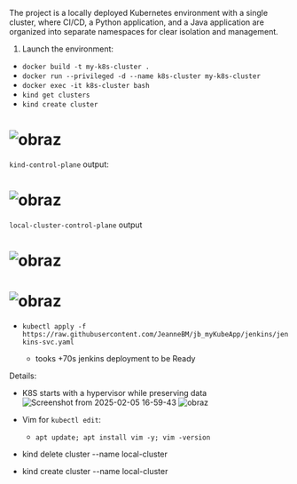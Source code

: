 The project is a locally deployed Kubernetes environment with a single cluster, where CI/CD, a Python application, and a Java application are organized into separate namespaces for clear isolation and management.

1. Launch the environment:

* ```docker build -t my-k8s-cluster .```
* ```docker run --privileged -d --name k8s-cluster my-k8s-cluster```
* ```docker exec -it k8s-cluster bash```
* ```kind get clusters```
* ```kind create cluster```
  
# ![obraz](https://github.com/user-attachments/assets/86c3e0fd-4e55-41d6-977a-15e5f838be33)

  ```kind-control-plane``` output:
# ![obraz](https://github.com/user-attachments/assets/29bea509-b87e-4b28-944b-6b93126c5142)

   ```local-cluster-control-plane``` output
# ![obraz](https://github.com/user-attachments/assets/e7de3e79-ca90-4367-81e3-79e22ea93c85)
# ![obraz](https://github.com/user-attachments/assets/6df5d56a-3822-418f-99fc-16e12de127ce)

* ```kubectl apply -f https://raw.githubusercontent.com/JeanneBM/jb_myKubeApp/jenkins/jenkins-svc.yaml```

  * tooks +70s jenkins deployment to be Ready




  
Details: 
* K8S starts with a hypervisor while preserving data
![Screenshot from 2025-02-05 16-59-43](https://github.com/user-attachments/assets/01ee5c66-11cc-4521-83d2-f7b74937b566)
![obraz](https://github.com/user-attachments/assets/5c0ef073-9060-4d07-b018-015840de31c5)

* Vim for ```kubectl edit```:
  *   ```apt update; apt install vim -y; vim -version```
* kind delete cluster --name local-cluster
* kind create cluster --name local-cluster
